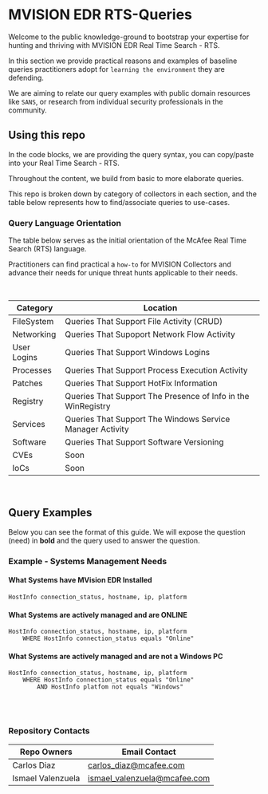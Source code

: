 # MVISION EDR RTS-Queries

Welcome to the public knowledge-ground to bootstrap your expertise for hunting and thriving with MVISION EDR Real Time Search - RTS.

In this section we provide practical reasons and examples of baseline queries practitioners adopt for `learning the environment` they are defending.

We are aiming to relate our query examples with public domain resources like `SANS`, or research from individual security professionals in the community.

## Using this repo
In the code blocks, we are providing the query syntax, you can copy/paste into your Real Time Search - RTS.

Throughout the content, we build from basic to more elaborate queries.

This repo is broken down by category of collectors in each section, and the table below represents how to find/associate queries to use-cases.


### **Query Language Orientation**
The table below serves as the initial orientation of the McAfee Real Time Search (RTS) language.

Practitioners can find practical a `how-to` for MVISION Collectors and advance their needs for unique threat hunts applicable to their needs.

<br />

Category|Location|
--------|--------|
FileSystem | Queries That Support File Activity (CRUD)|
Networking | Queries That Supoport Network Flow Activity|
User Logins | Queries That Support Windows Logins|
Processes | Queries That Support Process Execution Activity|
Patches | Queries That Support HotFix Information|
Registry| Queries That Support The Presence of Info in the WinRegistry|
Services| Queries That Support The Windows Service Manager Activity|
Software| Queries That Support Software Versioning|
CVEs | Soon |
IoCs | Soon|


<br />

## Query Examples
Below you can see the format of this guide.  We will expose the question (need) in **bold** and the query used to answer the question.

### Example - Systems Management Needs

#### What Systems have MVision EDR Installed

```
HostInfo connection_status, hostname, ip, platform
```

#### What Systems are actively managed and are ONLINE

```
HostInfo connection_status, hostname, ip, platform
    WHERE HostInfo connection_status equals "Online"
```

#### What Systems are actively managed and are not a Windows PC

```
HostInfo connection_status, hostname, ip, platform
    WHERE HostInfo connection_status equals "Online"
        AND HostInfo platfom not equals "Windows"
```
<br />
<br />

### Repository Contacts
Repo Owners | Email Contact|
------------|--------------|
Carlos Diaz | carlos_diaz@mcafee.com|
Ismael Valenzuela | ismael_valenzuela@mcafee.com|
